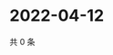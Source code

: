 # 2022-04-12

共 0 条

<!-- BEGIN WEIBO -->
<!-- 最后更新时间 Tue Apr 12 2022 21:18:37 GMT+0800 (China Standard Time) -->

<!-- END WEIBO -->
